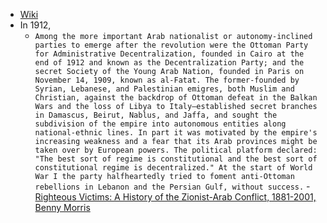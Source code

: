 - [Wiki](https://en.wikipedia.org/wiki/Ottoman_Party_for_Administrative_Decentralization)
- In 1912,
	- `Among the more important Arab nationalist or autonomy-inclined parties to emerge after the revolution were the Ottoman Party for Administrative Decentralization, founded in Cairo at the end of 1912 and known as the Decentralization Party; and the secret Society of the Young Arab Nation, founded in Paris on November 14, 1909, known as al-Fatat. The former-founded by Syrian, Lebanese, and Palestinian emigres, both Muslim and Christian, against the backdrop of Ottoman defeat in the Balkan Wars and the loss of Libya to Italy—established secret branches in Damascus, Beirut, Nablus, and Jaffa, and sought the subdivision of the empire into autonomous entities along national-ethnic lines. In part it was motivated by the empire's increasing weakness and a fear that its Arab provinces might be taken over by European powers. The political platform declared: "The best sort of regime is constitutional and the best sort of constitutional regime is decentralized." At the start of World War I the party halfheartedly tried to foment anti-Ottoman rebellions in Lebanon and the Persian Gulf, without success.`  - [Righteous Victims: A History of the Zionist-Arab Conflict, 1881-2001, Benny Morris](https://gateway.pinata.cloud/ipfs/bafykbzaced6rtb5d4wthw3wapbnqafd3w7znfmikvzx43dqifs5amzbyzltas?filename=Righteous%20Victims%3A%20A%20History%20of%20the%20Zionist-Arab%20Conflict%2C%20--%20Benny%20Morris%20--%202001%20--%20Vintage%20--%209780679744757%20--%200ffdde5f35058146403a55786f6cfc18%20--%20Anna%E2%80%99s%20Archive.pdf)